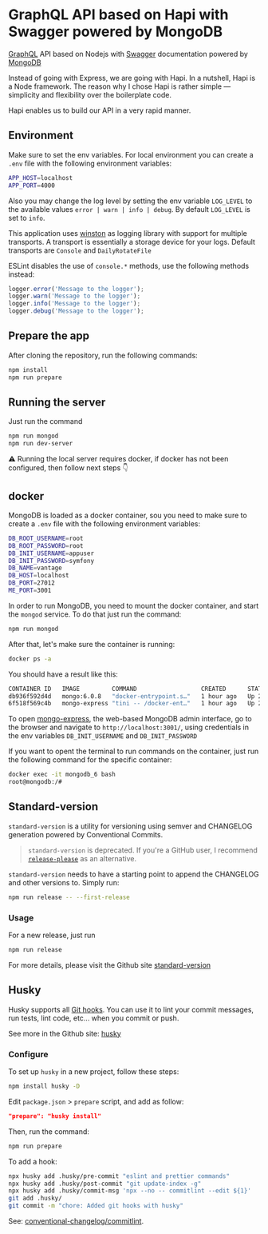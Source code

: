 # GraphQL API based on Hapi with Swagger powered by MongoDB

[GraphQL](https://graphql.org/) API based on Nodejs with
[Swagger](https://swagger.io/) documentation powered by
[MongoDB](https://www.mongodb.com/)

Instead of going with Express, we are going with Hapi. In a nutshell, Hapi is a
Node framework. The reason why I chose Hapi is rather simple — simplicity and
flexibility over the boilerplate code.

Hapi enables us to build our API in a very rapid manner.

## Environment

Make sure to set the env variables. For local environment you can create a
`.env` file with the following environment variables:

```bash
APP_HOST=localhost
APP_PORT=4000
```

Also you may change the log level by setting the env variable `LOG_LEVEL` to the
available values `error | warn | info | debug`. By default `LOG_LEVEL` is set to
`info`.

This application uses [winston](https://github.com/winstonjs/winston) as logging
library with support for multiple transports. A transport is essentially a
storage device for your logs. Default transports are `Console` and
`DailyRotateFile`

ESLint disables the use of `console.*` methods, use the following methods
instead:

```js
logger.error('Message to the logger');
logger.warn('Message to the logger');
logger.info('Message to the logger');
logger.debug('Message to the logger');
```

## Prepare the app

After cloning the repository, run the following commands:

```bash
npm install
npm run prepare
```

## Running the server

Just run the command

```bash
npm run mongod
npm run dev-server
```

⚠️ Running the local server requires docker, if docker has not been configured,
then follow next steps 👇

## docker

MongoDB is loaded as a docker container, sou you need to make sure to create a
`.env` file with the following environment variables:

```bash
DB_ROOT_USERNAME=root
DB_ROOT_PASSWORD=root
DB_INIT_USERNAME=appuser
DB_INIT_PASSWORD=symfony
DB_NAME=vantage
DB_HOST=localhost
DB_PORT=27012
ME_PORT=3001
```

In order to run MongoDB, you need to mount the docker container, and start the
`mongod` service. To do that just run the command:

```bash
npm run mongod
```

After that, let's make sure the container is running:

```bash
docker ps -a
```

You should have a result like this:

```bash
CONTAINER ID   IMAGE         COMMAND                  CREATED      STATUS        PORTS                     NAMES
db936f592d4d   mongo:6.0.8   "docker-entrypoint.s…"   1 hour ago   Up 2 minute   0.0.0.0:27012->27017/tcp  mongodb_6
6f518f569c4b   mongo-express "tini -- /docker-ent…"   1 hour ago   Up 2 minutes  0.0.0.0:3001->8081/tcp    mongo-express
```

To open [mongo-express](https://github.com/mongo-express/mongo-express), the
web-based MongoDB admin interface, go to the browser and navigate to
`http://localhost:3001/`, using credentials in the env variables
`DB_INIT_USERNAME` and `DB_INIT_PASSWORD`

If you want to opent the terminal to run commands on the container, just run the
following command for the specific container:

```bash
docker exec -it mongodb_6 bash
root@mongodb:/#
```

## Standard-version

`standard-version` is a utility for versioning using semver and CHANGELOG
generation powered by Conventional Commits.

> `standard-version` is deprecated. If you're a GitHub user, I recommend
> [`release-please`](https://github.com/googleapis/release-please) as an
> alternative.

`standard-version` needs to have a starting point to append the CHANGELOG and
other versions to. Simply run:

```bash
npm run release -- --first-release
```

### Usage

For a new release, just run

```bash
npm run release
```

For more details, please visit the Github site
[standard-version](https://github.com/conventional-changelog/standard-version)

## Husky

Husky supports all [Git hooks](https://git-scm.com/docs/githooks). You can use
it to lint your commit messages, run tests, lint code, etc... when you commit or
push.

See more in the Github site: [husky](https://github.com/typicode/husky)

### Configure

To set up `husky` in a new project, follow these steps:

```bash
npm install husky -D
```

Edit `package.json` > `prepare` script, and add as follow:

```json
"prepare": "husky install"
```

Then, run the command:

```bash
npm run prepare
```

To add a hook:

```bash
npx husky add .husky/pre-commit "eslint and prettier commands"
npx husky add .husky/post-commit "git update-index -g"
npx husky add .husky/commit-msg 'npx --no -- commitlint --edit ${1}'
git add .husky/
git commit -m "chore: Added git hooks with husky"
```

See:
[conventional-changelog/commitlint](https://github.com/conventional-changelog/commitlint).
